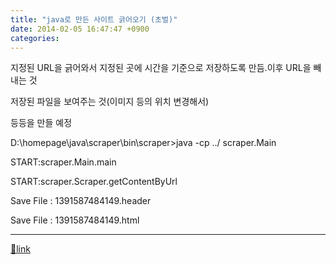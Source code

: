 ```yaml
---
title: "java로 만든 사이트 긁어오기 (초벌)"
date: 2014-02-05 16:47:47 +0900
categories: 
---
```

  

지정된 URL을 긁어와서 지정된 곳에 시간을 기준으로 저장하도록 만듬.이후 URL을 빼내는 것

저장된 파일을 보여주는 것(이미지 등의 위치 변경해서)

등등을 만들 예정

  
  


D:\homepage\java\scraper\bin\scraper&gt;java -cp ../ scraper.Main

START:scraper.Main.main

START:scraper.Scraper.getContentByUrl

Save File : 1391587484149.header

Save File : 1391587484149.html





  




  ***
[🔗link](http://www.mins01.com/mh/tech/read/860)